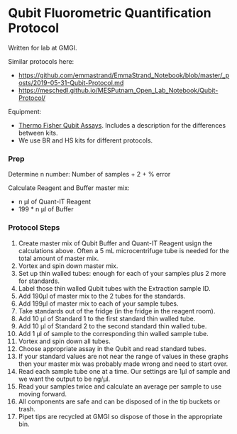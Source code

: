 # Qubit Fluorometric Quantification Protocol 

Written for lab at GMGI. 

Similar protocols here:  
- https://github.com/emmastrand/EmmaStrand_Notebook/blob/master/_posts/2019-05-31-Qubit-Protocol.md  
- https://meschedl.github.io/MESPutnam_Open_Lab_Notebook/Qubit-Protocol/  

Equipment:  
- [Thermo Fisher Qubit Assays](https://www.thermofisher.com/us/en/home/industrial/spectroscopy-elemental-isotope-analysis/molecular-spectroscopy/fluorometers/qubit/qubit-assays.html?ef_id=2dfadccfdfd41664804ab82ad05a3202:G:s&s_kwcid=AL!3652!10!76828534944046!76828691701995&cid=bid_pca_aqb_r01_co_cp1359_pjt0000_bid00000_0se_bng_bt_pur_con&msclkid=2dfadccfdfd41664804ab82ad05a3202). Includes a description for the differences between kits. 
- We use BR and HS kits for different protocols.  


### Prep 

Determine n number: Number of samples + 2 + % error 

Calculate Reagent and Buffer master mix:   
- n μl of Quant-IT Reagent  
- 199 * n μl of Buffer  

### Protocol Steps 

1. Create master mix of Qubit Buffer and Quant-IT Reagent usign the calculations above. Often a 5 mL microcentrifuge tube is needed for the total amount of master mix.  
2. Vortex and spin down master mix.  
3. Set up thin walled tubes: enough for each of your samples plus 2 more for standards.  
4. Label those thin walled Qubit tubes with the Extraction sample ID.  
5. Add 190μl of master mix to the 2 tubes for the standards.  
6. Add 199μl of master mix to each of your sample tubes.  
7. Take standards out of the fridge (in the fridge in the reagent room).  
8. Add 10 μl of Standard 1 to the first standard thin walled tube.  
9. Add 10 μl of Standard 2 to the second standard thin walled tube.  
10. Add 1 μl of sample to the corresponding thin walled sample tube.  
11. Vortex and spin down all tubes.  
12. Choose appropriate assay in the Qubit and read standard tubes.  
13. If your standard values are not near the range of values in these graphs then your master mix was probably made wrong and need to start over.  
14. Read each sample tube one at a time. Our settings are 1μl of sample and we want the output to be ng/μl.  
15. Read your samples twice and calculate an average per sample to use moving forward.  
16. All components are safe and can be disposed of in the tip buckets or trash.  
17. Pipet tips are recycled at GMGI so dispose of those in the appropriate bin.  
